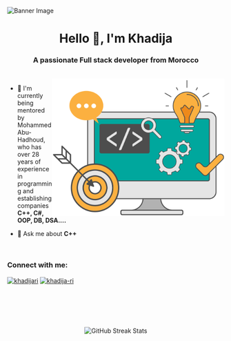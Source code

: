 <!--Banner-->
![Banner Image](./banner1.jpg)


<h1 align="center">Hello 👋, I'm Khadija</h1>
<h3 align="center">A passionate Full stack developer from Morocco</h3>
<br>

<img align = "right" alt="coding" width = "400" src = "./image.png">

- 🚀 I'm currently being mentored by Mohammed Abu-Hadhoud, who has over 28 years of experience in programming and establishing companies **C++, C#, OOP, DB, DSA....**

- 💬 Ask me about **C++**

<br>

<h3 align="left">Connect with me:</h3>
<p align="left">
<a href="https://x.com/AlgorithmicLady" target="blank"><img align="center" src="https://raw.githubusercontent.com/rahuldkjain/github-profile-readme-generator/master/src/images/icons/Social/twitter.svg" alt="khadijari" height="30" width="40" /></a>
<a href="https://www.linkedin.com/in/khadija-ri-67269a294/" target="blank"><img align="center" src="https://raw.githubusercontent.com/rahuldkjain/github-profile-readme-generator/master/src/images/icons/Social/linked-in-alt.svg" alt="khadija-ri" height="30" width="40" /></a>
</p>
<br>
<br><br><br><br>
<div align="center">
  <img src="https://github-readme-streak-stats.herokuapp.com/?user=khadijari" alt="GitHub Streak Stats">
</div>



